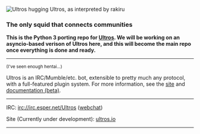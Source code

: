 ![Ultros hugging Ultros, as interpreted by rakiru](https://dl.dropboxusercontent.com/u/7298729/drawings/ultros.png)

### The only squid that connects communities

**This is the Python 3 porting repo for [Ultros](https://github.com/UltrosBot/Ultros). We will be working on an
asyncio-based verison of Ultros here, and this will become the main repo once everything is done and ready.**

-------------------

<sub>(I've seen enough hentai...)</sub>

Ultros is an IRC/Mumble/etc. bot, extensible to pretty much any protocol, with a full-featured plugin system.
For more information, see the [site](http://ultros.io) and [documentation (beta)](http://docs.ultros.io).

-------------------

IRC: [irc://irc.esper.net/Ultros](irc://irc.esper.net/Ultros) ([webchat](https://webchat.esper.net/?nick=&channels=Ultros))

Site (Currently under development): [ultros.io](https://ultros.io)

-------------------
